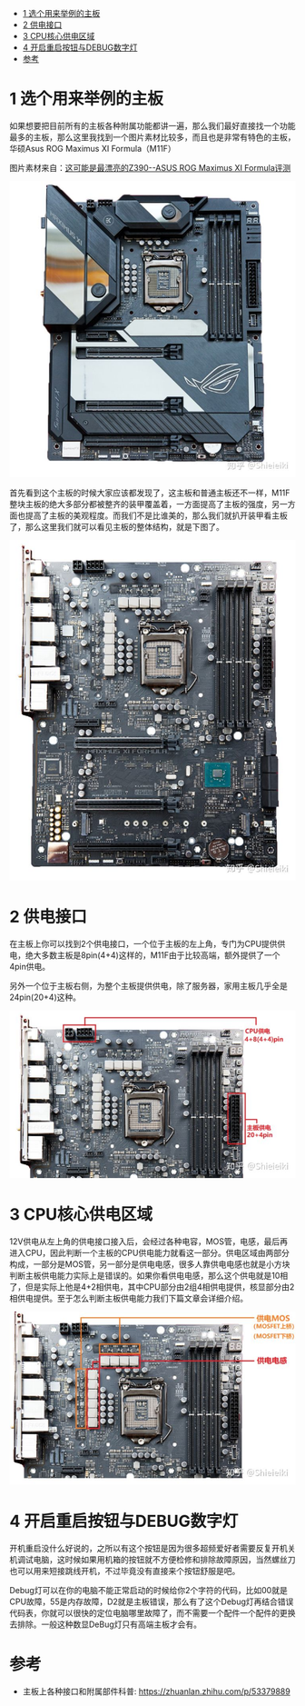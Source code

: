 
<!-- @import "[TOC]" {cmd="toc" depthFrom=1 depthTo=6 orderedList=false} -->

<!-- code_chunk_output -->

* [1 选个用来举例的主板](#1-选个用来举例的主板)
* [2 供电接口](#2-供电接口)
* [3 CPU核心供电区域](#3-cpu核心供电区域)
* [4 开启重启按钮与DEBUG数字灯](#4-开启重启按钮与debug数字灯)
* [参考](#参考)

<!-- /code_chunk_output -->

# 1 选个用来举例的主板

如果想要把目前所有的主板各种附属功能都讲一遍，那么我们最好直接找一个功能最多的主板，那么这里我找到一个图片素材比较多，而且也是非常有特色的主板，华硕Asus ROG Maximus XI Formula（M11F）

图片素材来自：[这可能是最漂亮的Z390--ASUS ROG Maximus XI Formula评测](https://link.zhihu.com/?target=http%3A//koolshare.cn/forum.php%3Fmod%3Dviewthread%26tid%3D149669%26page%3D1%26extra%3D)

![](./images/2019-04-28-09-28-54.png)

首先看到这个主板的时候大家应该都发现了，这主板和普通主板还不一样，M11F整块主板的绝大多部分都被整齐的装甲覆盖着，一方面提高了主板的强度，另一方面也提高了主板的美观程度。而我们不是比谁美的，那么我们就扒开装甲看主板了，那么这里我们就可以看见主板的整体结构，就是下图了。

![](./images/2019-04-28-09-29-09.png)

# 2 供电接口

在主板上你可以找到2个供电接口，一个位于主板的左上角，专门为CPU提供供电，绝大多数主板是8pin(4+4)这样的，M11F由于比较高端，额外提供了一个4pin供电。

另外一个位于主板右侧，为整个主板提供供电，除了服务器，家用主板几乎全是24pin(20+4)这种。

![](./images/2019-04-28-09-29-38.png)

# 3 CPU核心供电区域

12V供电从左上角的供电接口接入后，会经过各种电容，MOS管，电感，最后再进入CPU，因此判断一个主板的CPU供电能力就看这一部分。供电区域由两部分构成，一部分是MOS管，另一部分是供电电感，很多人靠供电电感也就是小方块判断主板供电能力实际上是错误的。如果你看供电电感，那么这个供电就是10相了，但是实际上他是4+2相供电，其中CPU部分由2组4相供电提供，核显部分由2相供电提供。至于怎么判断主板供电能力我们下篇文章会详细介绍。

![](./images/2019-04-28-09-30-26.png)

# 4 开启重启按钮与DEBUG数字灯

开机重启没什么好说的，之所以有这个按钮是因为很多超频爱好者需要反复开机关机调试电脑，这时候如果用机箱的按钮就不方便检修和排除故障原因，当然螺丝刀也可以用来短接跳线开机，不过毕竟没有直接来个按钮舒服是吧。

Debug灯可以在你的电脑不能正常启动的时候给你2个字符的代码，比如00就是CPU故障，55是内存故障，D2就是主板错误，那么有了这个Debug灯再结合错误代码表，你就可以很快的定位电脑哪里故障了，而不需要一个配件一个配件的更换去排除。一般这种数显DeBug灯只有高端主板才会有。



# 参考

- 主板上各种接口和附属部件科普: https://zhuanlan.zhihu.com/p/53379889